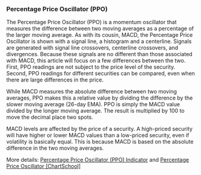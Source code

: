 ### Percentage Price Oscillator (PPO)

The Percentage Price Oscillator (PPO) is a momentum oscillator that measures the difference between two moving averages as a percentage of the larger moving average. As with its cousin, MACD, the Percentage Price Oscillator is shown with a signal line, a histogram and a centerline. Signals are generated with signal line crossovers, centerline crossovers, and divergences. Because these signals are no different than those associated with MACD, this article will focus on a few differences between the two. First, PPO readings are not subject to the price level of the security. Second, PPO readings for different securities can be compared, even when there are large differences in the price.

While MACD measures the absolute difference between two moving averages, PPO makes this a relative value by dividing the difference by the slower moving average (26-day EMA). PPO is simply the MACD value divided by the longer moving average. The result is multiplied by 100 to move the decimal place two spots.

MACD levels are affected by the price of a security. A high-priced security will have higher or lower MACD values than a low-priced security, even if volatility is basically equal. This is because MACD is based on the absolute difference in the two moving averages. 

More details: [Percentage Price Oscillator (PPO) Indicator](https://ctrader.com/algos/indicators/show/2881) and [Percentage Price Oscillator [ChartSchool]](https://school.stockcharts.com/doku.php?id=technical_indicators:price_oscillators_ppo)

